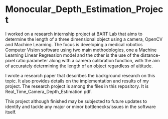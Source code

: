 # Monocular_Depth_Estimation_Project

I worked on a research internship project at BART Lab that aims to determine the length of a three dimensional object using a camera, OpenCV and Machine Learning. The focus is developing a medical robotics Computer Vision software using two main methodologies, one a Machine Learning Linear Regression model and the other is the use of the distance-pixel ratio parameter along with a camera calibration function, with the aim of accurately determining the length of an object regardless of altitude.

I wrote a research paper that describes the background research on this topic. It also provides details on the implementation and results of my project. The research project is among the files in this repository. It is Real_Time_Camera_Depth_Estimation pdf.

This project although finished may be subjected to future updates to identify and tackle any major or minor bottlenecks/issues in the software itself. 
